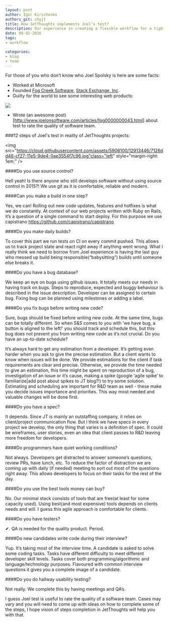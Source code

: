 ```yaml
---
layout: post
author: Igor Kirichenko
authors_git: shyjt
title: How JetThoughts implements Joel’s test?
description: Our experience in creating a flexible workflow for a tight deadline.
date: 08-02-2016
tags:
- workflow

categories:
- blog
- team
---
```


For those of you who don’t know who Joel Spolsky is here are some facts:

- Worked at Microsoft
- Founded [Fog Creek Software](https://www.fogcreek.com), [Stack Exchange, Inc](http://stackexchange.com/about). 
- Guilty for the world to see some interesting web products:

<img src="https://cloud.githubusercontent.com/assets/5908100/12913580/4adda72e-cf28-11e5-8976-60786bbc7538.png"/>

- Wrote (an awesome post)[http://www.joelonsoftware.com/articles/fog0000000043.html] about test to rate the quality of software team.

<!--cut-->

###12 steps of Joel's test in reality of JetThoughts projects:

<img src="https://cloud.githubusercontent.com/assets/5908100/12913446/7126dd48-cf27-11e5-9de4-0ae3554f7c96.jpg"class="left" style="margin-right: 1em;" />

####Do you use source control?

Hell yeah! Is there anyone who still develops software without using source control in 2015?! We use git as it is comfortable, reliable and modern. 

####Can you make a build in one step?

Yes, we can! Rolling out new code updates, features and hotfixes is what we do constantly. At context of our web projects written with Ruby on Rails, it’s a question of a single command to start deploy. For this purpose we use capistrano https://github.com/capistrano/capistrano

####Do you make daily builds?

To cover this part we run tests on CI on every commit pushed. This allows us to track project state and react right away if anything went wrong. What I really think we need to borrow from Joel experience is having the last guy who messed up build being responsible(“babysitting”) builds until someone else breaks it.

####Do you have a bug database?

We keep an eye on bugs using github issues. It totally meets our needs in having track on bugs. Steps to reproduce, expected and buggy behaviour is described in the issue description. Developer can be assigned to certain bug. Fixing bug can be planned using milestones or adding a label.

####Do you fix bugs before writing new code?

Sure, bugs should be fixed before writing new code. At the same time, bugs can be totally different. So when S&S comes to you with ‘we have bug, a button is aligned to the left!’ you should track and schedule this, but this bug does not prevent you from writing new code as it’s not crucial.
Do you have an up-to-date schedule?

It’s always hard to get any estimation from a developer. It’s getting even harder when you ask to give the precise estimation. But a client wants to know when issues will be done. We provide estimations for the client if task requirements are clear and precise. Otherwise, we provide the time needed to give an estimation, this time might be spent on reproduction of a bug, investigation of an issue or it’s cause, making a spike (google ‘agile spike’ to familiarize|add post about spikes to JT blog?!) to try some solution. Estimating and scheduling are important for R&D team as well - these make you decide issues importance and priorities. This way most needed and valuable changes will be done first.

####Do you have a spec?

It depends. Since JT is mainly an outstaffing company, it relies on client/project communication flow. But I think we have specs in every project we develop, the only thing that varies is a definition of spec. It could be wireframes, user stories, even an idea that client passes to R&D leaving more freedom for developers.

####Do programmers have quiet working conditions?

Not always. Developers get distracted to answer someone’s questions, review PRs, have lunch, etc. To reduce the factor of distraction we are coming up with daily (if needed) meeting to sort out most of the questions right away. This allows developers to focus on their tasks for the rest of the day.

####Do you use the best tools money can buy?

No. Our minimal stack consists of tools that are free(at least for some capacity used). Using best(and most expensive) tools depends on clients needs and will. I guess this agile approach is comfortable for clients.

####Do you have testers?

✔. QA is needed for the quality product. Period.

####Do new candidates write code during their interview?

Yup. It’s taking most of the interview time. A candidate is asked to solve some coding tasks. Tasks have different difficulty to meet different developer skill levels. Tasks cover both programming/algorithmic and language/technology purposes. Flavoured with common interview questions it gives you a complete image of a candidate.

####Do you do hallway usability testing?

Not really. We complete this by having meetings and QA’s.

I guess Joel test is useful to rate the quality of a software team. Cases may vary and you will need to come up with ideas on how to complete some of the steps, I hope vision of steps completion in JetThoughts will help you with that.
